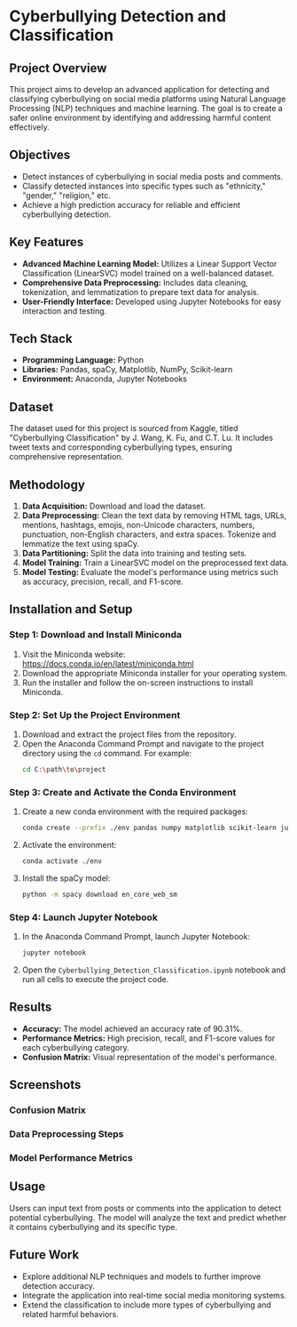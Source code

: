 # Cyberbullying Detection and Classification

## Project Overview
This project aims to develop an advanced application for detecting and classifying cyberbullying on social media platforms using Natural Language Processing (NLP) techniques and machine learning. The goal is to create a safer online environment by identifying and addressing harmful content effectively.

## Objectives
- Detect instances of cyberbullying in social media posts and comments.
- Classify detected instances into specific types such as "ethnicity," "gender," "religion," etc.
- Achieve a high prediction accuracy for reliable and efficient cyberbullying detection.

## Key Features
- **Advanced Machine Learning Model:** Utilizes a Linear Support Vector Classification (LinearSVC) model trained on a well-balanced dataset.
- **Comprehensive Data Preprocessing:** Includes data cleaning, tokenization, and lemmatization to prepare text data for analysis.
- **User-Friendly Interface:** Developed using Jupyter Notebooks for easy interaction and testing.

## Tech Stack
- **Programming Language:** Python
- **Libraries:** Pandas, spaCy, Matplotlib, NumPy, Scikit-learn
- **Environment:** Anaconda, Jupyter Notebooks

## Dataset
The dataset used for this project is sourced from Kaggle, titled "Cyberbullying Classification" by J. Wang, K. Fu, and C.T. Lu. It includes tweet texts and corresponding cyberbullying types, ensuring comprehensive representation.

## Methodology
1. **Data Acquisition:** Download and load the dataset.
2. **Data Preprocessing:** Clean the text data by removing HTML tags, URLs, mentions, hashtags, emojis, non-Unicode characters, numbers, punctuation, non-English characters, and extra spaces. Tokenize and lemmatize the text using spaCy.
3. **Data Partitioning:** Split the data into training and testing sets.
4. **Model Training:** Train a LinearSVC model on the preprocessed text data.
5. **Model Testing:** Evaluate the model's performance using metrics such as accuracy, precision, recall, and F1-score.

## Installation and Setup
### Step 1: Download and Install Miniconda
1. Visit the Miniconda website: https://docs.conda.io/en/latest/miniconda.html
2. Download the appropriate Miniconda installer for your operating system.
3. Run the installer and follow the on-screen instructions to install Miniconda.

### Step 2: Set Up the Project Environment
1. Download and extract the project files from the repository.
2. Open the Anaconda Command Prompt and navigate to the project directory using the `cd` command. For example:
   ```bash
   cd C:\path\to\project
   ```

### Step 3: Create and Activate the Conda Environment
1. Create a new conda environment with the required packages:
   ```bash
   conda create --prefix ./env pandas numpy matplotlib scikit-learn jupyter spacy
   ```
2. Activate the environment:
   ```bash
   conda activate ./env
   ```
3. Install the spaCy model:
   ```bash
   python -m spacy download en_core_web_sm
   ```

### Step 4: Launch Jupyter Notebook
1. In the Anaconda Command Prompt, launch Jupyter Notebook:
   ```bash
   jupyter notebook
   ```
2. Open the `Cyberbullying_Detection_Classification.ipynb` notebook and run all cells to execute the project code.

## Results
- **Accuracy:** The model achieved an accuracy rate of 90.31%.
- **Performance Metrics:** High precision, recall, and F1-score values for each cyberbullying category.
- **Confusion Matrix:** Visual representation of the model's performance.

## Screenshots
### Confusion Matrix

### Data Preprocessing Steps

### Model Performance Metrics

## Usage
Users can input text from posts or comments into the application to detect potential cyberbullying. The model will analyze the text and predict whether it contains cyberbullying and its specific type.

## Future Work
- Explore additional NLP techniques and models to further improve detection accuracy.
- Integrate the application into real-time social media monitoring systems.
- Extend the classification to include more types of cyberbullying and related harmful behaviors.
